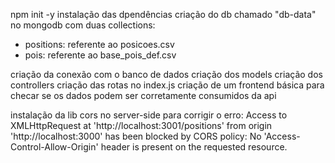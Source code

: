 npm init -y
instalação das dpendências
criação do db chamado "db-data" no mongodb com duas collections:
 - positions: referente ao posicoes.csv
 - pois: referente ao base_pois_def.csv

criação da conexão com o banco de dados
criação dos models
criação dos controllers
criação das rotas no index.js
criação de um frontend básica para checar se os dados podem ser corretamente consumidos da api

instalação da lib cors no server-side para corrigir o erro:
Access to XMLHttpRequest at 'http://localhost:3001/positions' from origin 'http://localhost:3000' has been blocked by CORS policy: No 'Access-Control-Allow-Origin' header is present on the requested resource.